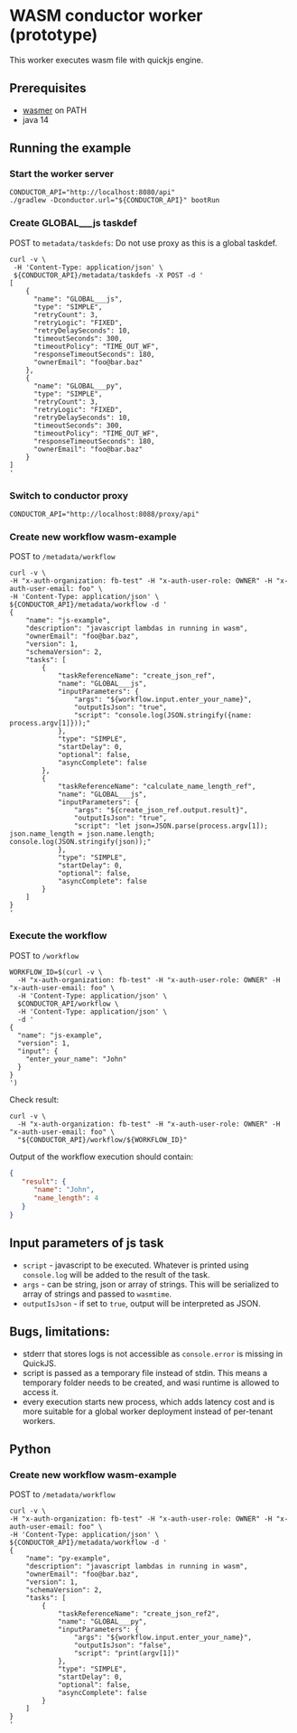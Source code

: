 # WASM conductor worker (prototype)

This worker executes wasm file with quickjs engine.

## Prerequisites
* [wasmer](https://wasmer.io/) on PATH
* java 14

## Running the example

### Start the worker server
```shell script
CONDUCTOR_API="http://localhost:8080/api"
./gradlew -Dconductor.url="${CONDUCTOR_API}" bootRun
```

### Create GLOBAL___js taskdef
POST to `metadata/taskdefs`:
Do not use proxy as this is a global taskdef. 
```shell script
curl -v \
 -H 'Content-Type: application/json' \
 ${CONDUCTOR_API}/metadata/taskdefs -X POST -d '
[
    {
      "name": "GLOBAL___js",
      "type": "SIMPLE",
      "retryCount": 3,
      "retryLogic": "FIXED",
      "retryDelaySeconds": 10,
      "timeoutSeconds": 300,
      "timeoutPolicy": "TIME_OUT_WF",
      "responseTimeoutSeconds": 180,
      "ownerEmail": "foo@bar.baz"
    },
    {
      "name": "GLOBAL___py",
      "type": "SIMPLE",
      "retryCount": 3,
      "retryLogic": "FIXED",
      "retryDelaySeconds": 10,
      "timeoutSeconds": 300,
      "timeoutPolicy": "TIME_OUT_WF",
      "responseTimeoutSeconds": 180,
      "ownerEmail": "foo@bar.baz"
    }
]
'
```

### Switch to conductor proxy
```shell script
CONDUCTOR_API="http://localhost:8088/proxy/api"
```

### Create new workflow wasm-example
POST to `/metadata/workflow` 

```shell script
curl -v \
-H "x-auth-organization: fb-test" -H "x-auth-user-role: OWNER" -H "x-auth-user-email: foo" \
-H 'Content-Type: application/json' \
${CONDUCTOR_API}/metadata/workflow -d '
{
    "name": "js-example",
    "description": "javascript lambdas in running in wasm",
    "ownerEmail": "foo@bar.baz",
    "version": 1,
    "schemaVersion": 2,
    "tasks": [
        {
            "taskReferenceName": "create_json_ref",
            "name": "GLOBAL___js",
            "inputParameters": {
                "args": "${workflow.input.enter_your_name}",
                "outputIsJson": "true",
                "script": "console.log(JSON.stringify({name: process.argv[1]}));"
            },
            "type": "SIMPLE",
            "startDelay": 0,
            "optional": false,
            "asyncComplete": false
        },
        {
            "taskReferenceName": "calculate_name_length_ref",
            "name": "GLOBAL___js",
            "inputParameters": {
                "args": "${create_json_ref.output.result}",
                "outputIsJson": "true",
                "script": "let json=JSON.parse(process.argv[1]); json.name_length = json.name.length; console.log(JSON.stringify(json));"
            },
            "type": "SIMPLE",
            "startDelay": 0,
            "optional": false,
            "asyncComplete": false
        }
    ]
}
'
```

### Execute the workflow
POST to `/workflow` 

```shell script
WORKFLOW_ID=$(curl -v \
  -H "x-auth-organization: fb-test" -H "x-auth-user-role: OWNER" -H "x-auth-user-email: foo" \
  -H 'Content-Type: application/json' \
  $CONDUCTOR_API/workflow \
  -H 'Content-Type: application/json' \
  -d '
{
  "name": "js-example",
  "version": 1,
  "input": {
    "enter_your_name": "John"
  }
}
')
```

Check result:
```shell script
curl -v \
  -H "x-auth-organization: fb-test" -H "x-auth-user-role: OWNER" -H "x-auth-user-email: foo" \
  "${CONDUCTOR_API}/workflow/${WORKFLOW_ID}"
```

Output of the workflow execution should contain:
```json
{
   "result": {
      "name": "John",
      "name_length": 4
   }
}
```

## Input parameters of js task
* `script` - javascript to be executed. Whatever is printed using `console.log` will be added
 to the result of the task.
* `args` - can be string, json or array of strings. This will be serialized to array of strings and passed to `wasmtime`. 
* `outputIsJson` - if set to `true`, output will be interpreted as JSON.

## Bugs, limitations:
* stderr that stores logs is not accessible as `console.error` is missing in QuickJS.
* script is passed as a temporary file instead of stdin. This means a temporary folder
needs to be created, and wasi runtime is allowed to access it.
* every execution starts new process, which adds latency cost and is more suitable for a global worker deployment
instead of per-tenant workers.


## Python
### Create new workflow wasm-example
POST to `/metadata/workflow` 

```shell script
curl -v \
-H "x-auth-organization: fb-test" -H "x-auth-user-role: OWNER" -H "x-auth-user-email: foo" \
-H 'Content-Type: application/json' \
${CONDUCTOR_API}/metadata/workflow -d '
{
    "name": "py-example",
    "description": "javascript lambdas in running in wasm",
    "ownerEmail": "foo@bar.baz",
    "version": 1,
    "schemaVersion": 2,
    "tasks": [
        {
            "taskReferenceName": "create_json_ref2",
            "name": "GLOBAL___py",
            "inputParameters": {
                "args": "${workflow.input.enter_your_name}",
                "outputIsJson": "false",
                "script": "print(argv[1])"
            },
            "type": "SIMPLE",
            "startDelay": 0,
            "optional": false,
            "asyncComplete": false
        }
    ]
}
'
```
